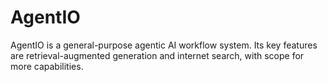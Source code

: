 # AgentIO
AgentIO is a general-purpose agentic AI workflow system. Its key features are retrieval-augmented generation and internet search, with scope for more capabilities.